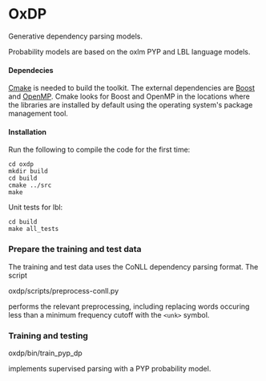 OxDP
====

Generative dependency parsing models. 

Probability models are based on the oxlm PYP and LBL language models.

#### Dependecies

[Cmake](http://www.cmake.org/) is needed to build the toolkit. The external dependencies are [Boost](http://www.boost.org/) and [OpenMP](http://en.wikipedia.org/wiki/OpenMP). Cmake looks for Boost and OpenMP in the locations where the libraries are installed by default using the operating system's package management tool.

#### Installation

Run the following to compile the code for the first time:

    cd oxdp
    mkdir build
    cd build
    cmake ../src
    make

Unit tests for lbl:

    cd build
    make all_tests

### Prepare the training and test data

The training and test data uses the CoNLL dependency parsing format. The script 

oxdp/scripts/preprocess-conll.py 

performs the relevant preprocessing, including replacing words occuring less than a minimum frequency cutoff with the `<unk>` symbol. 

### Training and testing

oxdp/bin/train_pyp_dp

implements supervised parsing with a PYP probability model.



